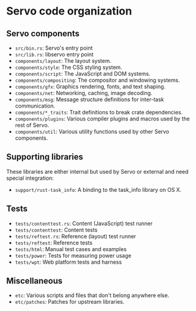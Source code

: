 # Servo code organization

## Servo components

* `src/bin.rs`: Servo's entry point
* `src/lib.rs`: libservo entry point
* `components/layout`: The layout system.
* `components/style`: The CSS styling system.
* `components/script`: The JavaScript and DOM systems.
* `components/compositing`: The compositor and windowing systems.
* `components/gfx`: Graphics rendering, fonts, and text shaping.
* `components/net`: Networking, caching, image decoding.
* `components/msg`: Message structure definitions for inter-task communication.
* `components/*_traits`: Trait definitions to break crate dependencies.
* `components/plugins`: Various compiler plugins and macros used by the rest of Servo.
* `components/util`: Various utility functions used by other Servo components.

## Supporting libraries

These libraries are either internal but used by Servo or external and need
special integration:

* `support/rust-task_info`: A binding to the task_info library on OS X.

## Tests

* `tests/contenttest.rs`: Content (JavaScript) test runner
* `tests/contenttest`: Content tests
* `tests/reftest.rs`: Reference (layout) test runner
* `tests/reftest`: Reference tests
* `tests/html`: Manual test cases and examples
* `tests/power`: Tests for measuring power usage
* `tests/wpt`: Web platform tests and harness

## Miscellaneous

* `etc`: Various scripts and files that don't belong anywhere else.
* `etc/patches`: Patches for upstream libraries.
